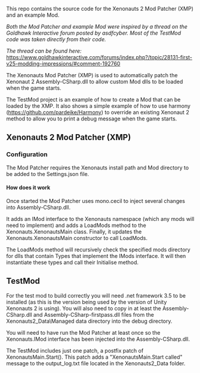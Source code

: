 This repo contains the source code for the Xenonauts 2 Mod Patcher (XMP) and an example Mod.

_Both the Mod Patcher and example Mod were inspired by a thread on the Goldhawk Interactive forum posted by asdfcyber. Most of the TestMod code was taken directly from their code._

_The thread can be found here:_ https://www.goldhawkinteractive.com/forums/index.php?/topic/28131-first-v25-modding-impressions/#comment-192760

The Xenonauts Mod Patcher (XMP) is used to automatically patch the Xenonaut 2 Assembly-CSharp.dll to allow custom Mod dlls to be loaded when the game starts.

The TestMod project is an example of how to create a Mod that can be loaded by the XMP. It also shows a simple example of how to use harmony (https://github.com/pardeike/Harmony) to override an existing Xenonaut 2 method to allow you to print a debug message when the game starts.

## Xenonauts 2 Mod Patcher (XMP)

### Configuration 
The Mod Patcher requires the Xenonauts install path and Mod directory to be added to the Settings.json file.

#### How does it work
Once started the Mod Patcher uses mono.cecil to inject several changes into Assembly-CSharp.dll. 

It adds an IMod interface to the Xenonauts namespace (which any mods will need to implement) and adds a LoadMods method to the Xenonauts.XenonautsMain class. Finally, it updates the Xenonauts.XenonautsMain constructor to call LoadMods.

The LoadMods method will recursively check the specified mods directory for dlls that contain Types that implement the IMods interface. It will then instantiate these types and call their Initialise method. 

## TestMod

For the test mod to build correctly you will need .net framework 3.5 to be installed (as this is the version being used by the version of Unity Xenonauts 2 is using). You will also need to copy in at least the Assembly-CSharp.dll and Assembly-CSharp-firstpass.dll files from the Xenonauts2_Data\Managed data directory into the debug directory.

You will need to have run the Mod Patcher at least once so the Xenonauts.IMod interface has been injected into the Assembly-CSharp.dll.

The TestMod includes just one patch, a postfix patch of XenonautsMain.Start(). This patch adds a "XenonautsMain.Start called" message to the output_log.txt file located in the Xenonauts2_Data folder.
